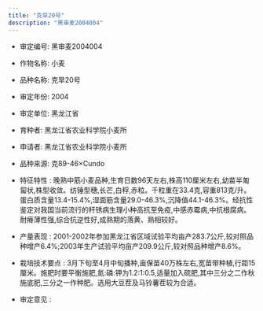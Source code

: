 ```yaml
---
title: "克旱20号"
description: "黑审麦2004004"
---
```

* 审定编号:  黑审麦2004004

*  作物名称:  小麦

*  品种名称:  克旱20号

*  审定年份:  2004

*  审定单位:  黑龙江省

* 育种者:  黑龙江省农业科学院小麦所

*  申请者:  黑龙江省农业科学院小麦所

*  品种来源:  克89-46×Cundo

*  特征特性 : 
晚熟中筋小麦品种,生育日数96天左右,株高110厘米左右,幼苗半匍匐状,株型收敛。纺锤型穗,长芒,白稃,赤粒。千粒重在33.4克,容重813克/升。蛋白质含量13.4-15.4%,湿面筋含量29.0-46.3%,沉降值44.1-46.3%。经抗性鉴定对我国当前流行的秆锈病生理小种高抗至免疫,中感赤霉病,中抗根腐病。耐瘠薄性强,综合抗逆性好,成熟期的落黄、熟相较好。
 
*  产量表现 : 
2001-2002年参加黑龙江省区域试验平均亩产283.7公斤,较对照品种增产6.4%;2003年生产试验平均亩产209.9公斤,较对照品种增产8.6%。

*  栽培技术要点 : 
3月下旬至4月中旬播种,亩保苗40万株左右,宽苗带种植,行距15厘米。施肥时要平衡施肥,氮:磷:钾为1.2:1:0.5,适量加入硫肥,其中三分之二作秋施底肥,三分之一作种肥。选用大豆茬及马铃薯茬较为合适。

*  审定意见 : 

